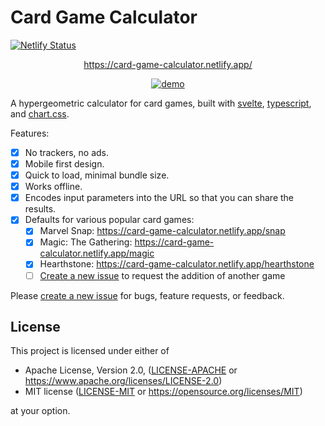# Card Game Calculator

[![Netlify Status](https://api.netlify.com/api/v1/badges/f3c4ec24-2be7-4742-91d7-06aea25b3e7c/deploy-status)](https://app.netlify.com/sites/card-game-calculator/deploys)

<div style="text-align: center;">

<https://card-game-calculator.netlify.app/>

[![demo](./demo.gif)](https://card-game-calculator.netlify.app/)

</div>

A hypergeometric calculator for card games, built with [svelte](https://svelte.dev/), [typescript](https://www.typescriptlang.org/), and [chart.css](https://chartscss.org/).

Features:

- [x] No trackers, no ads.
- [x] Mobile first design.
- [x] Quick to load, minimal bundle size.
- [x] Works offline.
- [x] Encodes input parameters into the URL so that you can share the results.
- [x] Defaults for various popular card games:
  - [x] Marvel Snap: <https://card-game-calculator.netlify.app/snap>
  - [x] Magic: The Gathering: <https://card-game-calculator.netlify.app/magic>
  - [x] Hearthstone: <https://card-game-calculator.netlify.app/hearthstone>
  - [ ] [Create a new issue](https://github.com/jshrake/card-game-calculator/issues/new?assignees=&labels=&template=add-defaults-for-a-new-game.md&title=) to request the addition of another game

Please [create a new issue](https://github.com/jshrake/card-game-calculator/issues/new/choose) for bugs, feature requests, or feedback.

## License

This project is licensed under either of

- Apache License, Version 2.0, ([LICENSE-APACHE](/LICENSE-APACHE) or <https://www.apache.org/licenses/LICENSE-2.0>)
- MIT license ([LICENSE-MIT](/LICENSE-MIT) or <https://opensource.org/licenses/MIT>)

at your option.
